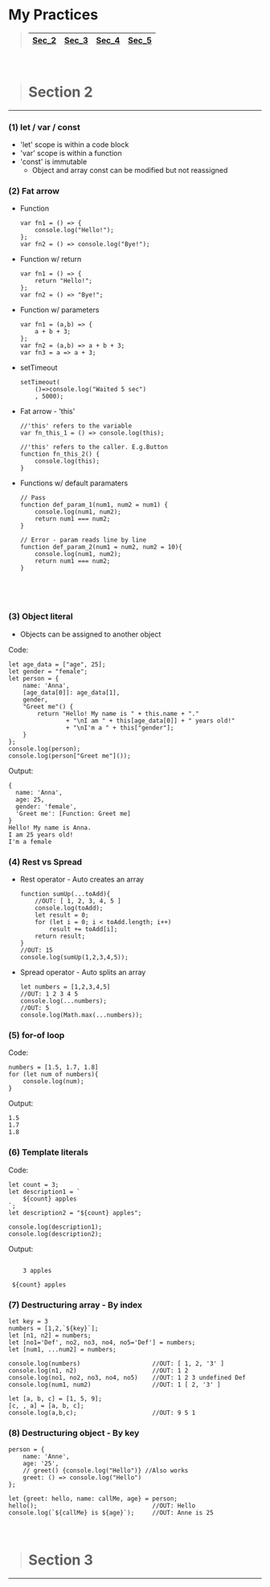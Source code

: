 # My Practices
> | <a href='#2'>Sec_2</a> | <a href='#3'>Sec_3</a> | <a href='#5'>Sec_4</a> |<a href='#4'>Sec_5</a> |
> | -- | -- | -- | -- |
<br>

> <h1 id='2'>Section 2</h1>
---
### **(1) let / var / const**
- 'let' scope is within a code block
- 'var' scope is within a function
- 'const' is immutable
    - Object and array const can be modified but not reassigned

### **(2) Fat arrow**
- Function
    <pre><code>var fn1 = () => {
      console.log("Hello!");
  };
  var fn2 = () => console.log("Bye!");</code></pre>
- Function w/ return
    <pre><code>var fn1 = () => {
      return "Hello!";
  };
  var fn2 = () => "Bye!";</code></pre>
- Function w/ parameters
    <pre><code>var fn1 = (a,b) => {
      a + b + 3;
  };
  var fn2 = (a,b) => a + b + 3;
  var fn3 = a => a + 3;</code></pre>
- setTimeout
    <pre><code>setTimeout( 
      ()=>console.log("Waited 5 sec")
      , 5000);</code></pre>
- Fat arrow - 'this'
    <pre><code>//'this' refers to the variable
  var fn_this_1 = () => console.log(this); 

  //'this' refers to the caller. E.g.Button
  function fn_this_2() {
      console.log(this);
  }</code></pre>
- Functions w/ default paramaters
    <pre><code>// Pass
  function def_param_1(num1, num2 = num1) {
      console.log(num1, num2);
      return num1 === num2;
  }

  // Error - param reads line by line
  function def_param_2(num1 = num2, num2 = 10){
      console.log(num1, num2);
      return num1 === num2;
  }
</code></pre>

### **(3) Object literal**
- Objects can be assigned to another object

Code:
<pre><code>let age_data = ["age", 25];
let gender = "female";
let person = {
    name: 'Anna',
    [age_data[0]]: age_data[1],
    gender,
    "Greet me"() {
        return "Hello! My name is " + this.name + "."
                + "\nI am " + this[age_data[0]] + " years old!"
                + "\nI'm a " + this["gender"];
    }
};
console.log(person);
console.log(person["Greet me"]());</code></pre>
Output:
<pre><code>{
  name: 'Anna',
  age: 25,
  gender: 'female',
  'Greet me': [Function: Greet me]
}
Hello! My name is Anna.
I am 25 years old!
I'm a female</code></pre>

### **(4) Rest vs Spread**
- Rest operator - Auto creates an array
    <pre><code>function sumUp(...toAdd){
      //OUT: [ 1, 2, 3, 4, 5 ]
      console.log(toAdd);
      let result = 0;
      for (let i = 0; i < toAdd.length; i++)
          result += toAdd[i];
      return result;
  }
  //OUT: 15
  console.log(sumUp(1,2,3,4,5));</code></pre>
- Spread operator - Auto splits an array
    <pre><code>let numbers = [1,2,3,4,5]
  //OUT: 1 2 3 4 5
  console.log(...numbers);
  //OUT: 5
  console.log(Math.max(...numbers));</code></pre>

### **(5) for-of loop**
Code:
<pre><code>numbers = [1.5, 1.7, 1.8]
for (let num of numbers){
    console.log(num);
}</code></pre>
Output:
<pre><code>1.5
1.7
1.8</code></pre>

### **(6) Template literals**
Code:
<pre><code>let count = 3;
let description1 = `
    ${count} apples
`;
let description2 = "${count} apples";

console.log(description1);
console.log(description2);</code></pre>
Output:
<pre><code>
    3 apples

 ${count} apples</code></pre>

### **(7) Destructuring array - By index**
<pre><code>let key = 3
numbers = [1,2,`${key}`];
let [n1, n2] = numbers;
let [no1='Def', no2, no3, no4, no5='Def'] = numbers;
let [num1, ...num2] = numbers;

console.log(numbers)                    //OUT: [ 1, 2, '3' ]
console.log(n1, n2)                     //OUT: 1 2
console.log(no1, no2, no3, no4, no5)    //OUT: 1 2 3 undefined Def
console.log(num1, num2)                 //OUT: 1 [ 2, '3' ]

let [a, b, c] = [1, 5, 9];
[c, , a] = [a, b, c];
console.log(a,b,c);                     //OUT: 9 5 1</code></pre>

### **(8) Destructuring object - By key**
<pre><code>person = {
    name: 'Anne',
    age: '25',
    // greet() {console.log("Hello")} //Also works
    greet: () => console.log("Hello")
};

let {greet: hello, name: callMe, age} = person;
hello();                                //OUT: Hello
console.log(`${callMe} is ${age}`);     //OUT: Anne is 25</code></pre>

<br>

> <h1 id='3'>Section 3</h1>
---
